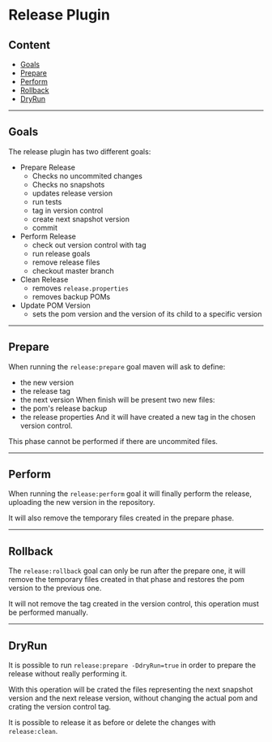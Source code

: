 # Release Plugin

## Content

- [Goals](#goals)
- [Prepare](#prepare)
- [Perform](#perform)
- [Rollback](#rollback)
- [DryRun](#dryrun)

---

## Goals

The release plugin has two different goals:
- Prepare Release
    - Checks no uncommited changes
    - Checks no snapshots
    - updates release version
    - run tests
    - tag in version control
    - create next snapshot version
    - commit
- Perform Release
    - check out version control with tag
    - run release goals
    - remove release files
    - checkout master branch 
- Clean Release
    - removes `release.properties`
    - removes backup POMs    
- Update POM Version
    - sets the pom version and the version of its child to a specific version

---

## Prepare

When running the `release:prepare` goal maven will ask to define:
- the new version
- the release tag
- the next version
When finish will be present two new files:
- the pom's release backup
- the release properties
And it will have created a new tag in the chosen version control.

This phase cannot be performed if there are uncommited files.

---

## Perform

When running the `release:perform` goal it will finally perform the release, uploading the new version in the repository.

It will also remove the temporary files created in the prepare phase.


---

## Rollback

The `release:rollback` goal can only be run after the prepare one, it will remove the temporary files created in that
phase and restores the pom version to the previous one. 

It will not remove the tag created in the version control, this operation must be performed manually.

---

## DryRun

It is possible to run `release:prepare -DdryRun=true` in order to prepare the release without really performing it.

With this operation will be crated the files representing the next snapshot version and the next release version,
without changing the actual pom and crating the version control tag.

It is possible to release it as before or delete the changes with `release:clean`.
